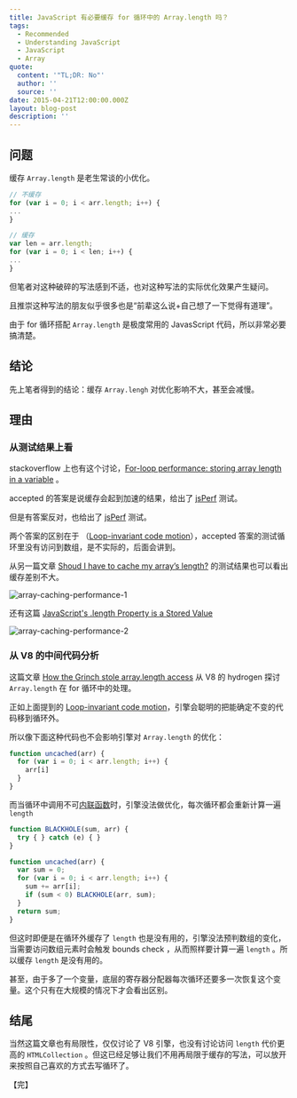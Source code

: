 ```yaml
---
title: JavaScript 有必要缓存 for 循环中的 Array.length 吗？
tags:
  - Recommended
  - Understanding JavaScript
  - JavaScript
  - Array
quote:
  content: '"TL;DR: No"'
  author: ''
  source: ''
date: 2015-04-21T12:00:00.000Z
layout: blog-post
description: ''
---
```


## 问题

缓存 `Array.length` 是老生常谈的小优化。

```javascript
// 不缓存 
for (var i = 0; i < arr.length; i++) {
...
}

// 缓存
var len = arr.length;
for (var i = 0; i < len; i++) {
...
}
```


但笔者对这种破碎的写法感到不适，也对这种写法的实际优化效果产生疑问。

且推崇这种写法的朋友似乎很多也是“前辈这么说+自己想了一下觉得有道理”。

由于 for 循环搭配 `Array.length` 是极度常用的 JavasScript 代码，所以非常必要搞清楚。


## 结论

先上笔者得到的结论：缓存 `Array.lengh` 对优化影响不大，甚至会减慢。

## 理由

### 从测试结果上看

stackoverflow 上也有这个讨论，[For-loop performance: storing array length in a variable](http://stackoverflow.com/questions/17989270/for-loop-performance-storing-array-length-in-a-variable) 。

accepted 的答案是说缓存会起到加速的结果，给出了 [jsPerf](http://jsperf.com/for-loop-research) 测试。

但是有答案反对，也给出了 [jsPerf](http://blogs.msdn.com/b/eternalcoding/archive/2015/01/07/javascript-shoud-i-have-to-cache-my-array-s-length.aspx) 测试。

两个答案的区别在于 （[Loop-invariant code motion](http://en.wikipedia.org/wiki/Loop-invariant_code_motion)），accepted 答案的测试循环里没有访问到数组，是不实际的，后面会讲到。

从另一篇文章 [Shoud I have to cache my array’s length?](http://blogs.msdn.com/b/eternalcoding/archive/2015/01/07/javascript-shoud-i-have-to-cache-my-array-s-length.aspx) 的测试结果也可以看出缓存差别不大。

![array-caching-performance-1][array-caching-performance-1]

还有这篇 [JavaScript's .length Property is a Stored Value](http://www.erichynds.com/blog/javascript-length-property-is-a-stored-value)

![array-caching-performance-2][array-caching-performance-2]

### 从 V8 的中间代码分析

这篇文章 [How the Grinch stole array.length access](http://mrale.ph/blog/2014/12/24/array-length-caching.html) 从 V8 的 hydrogen 探讨 `Array.length` 在 for 循环中的处理。

正如上面提到的 [Loop-invariant code motion](http://en.wikipedia.org/wiki/Loop-invariant_code_motion)，引擎会聪明的把能确定不变的代码移到循环外。

所以像下面这种代码也不会影响引擎对 `Array.length` 的优化：

```javascript
function uncached(arr) {
  for (var i = 0; i < arr.length; i++) {
    arr[i]
  }
}
```

而当循环中调用不可[内联函数](http://zh.wikipedia.org/zh/%E5%86%85%E8%81%94%E5%87%BD%E6%95%B0)时，引擎没法做优化，每次循环都会重新计算一遍 `length`

```javascript
function BLACKHOLE(sum, arr) {
  try { } catch (e) { }
}

function uncached(arr) {
  var sum = 0;
  for (var i = 0; i < arr.length; i++) {
    sum += arr[i];
    if (sum < 0) BLACKHOLE(arr, sum);
  }
  return sum;
}
```

但这时即便是在循环外缓存了 `length` 也是没有用的，引擎没法预判数组的变化，当需要访问数组元素时会触发 bounds check ，从而照样要计算一遍 `length` 。所以缓存 `length` 是没有用的。

甚至，由于多了一个变量，底层的寄存器分配器每次循环还要多一次恢复这个变量。这个只有在大规模的情况下才会看出区别。

## 结尾

当然这篇文章也有局限性，仅仅讨论了 V8 引擎，也没有讨论访问 `length` 代价更高的 `HTMLCollection` 。但这已经足够让我们不用再局限于缓存的写法，可以放开来按照自己喜欢的方式去写循环了。

【完】

[array-caching-performance-1]: /img/post/javascript/array-caching-performance-1.jpg
[array-caching-performance-2]: /img/post/javascript/array-caching-performance-2.jpg

